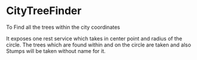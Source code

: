 # CityTreeFinder
To Find all the trees within the city coordinates

It exposes one rest service which takes in center point and radius of the circle.
The trees which are found within and on the circle are taken and also Stumps will be taken without name for it.
